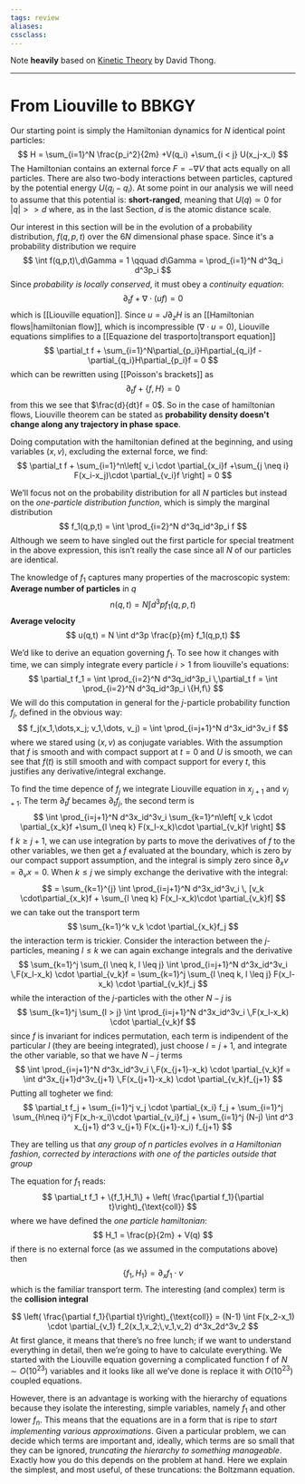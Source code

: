 ```yaml
---
tags: review
aliases:
cssclass:
---
```

 
Note **heavily** based on [Kinetic Theory](https://www.damtp.cam.ac.uk/user/tong/kintheory/kintheory.pdf) by David Thong.

---
# From Liouville to BBKGY
Our starting point is simply the Hamiltonian dynamics for $N$ identical point particles:
$$
H = \sum_{i=1}^N \frac{p_i^2}{2m} +V(q_i) +\sum_{i < j} U(x_j-x_i)
$$
The Hamiltonian contains an external force $F =−\nabla V$ that acts equally on all particles. There are also two-body interactions between particles, captured by the potential energy $U(q_j − q_i)$.  At some point in our analysis we will need to assume that this potential is: **short-ranged**, meaning that $U(q) \simeq 0$ for $|q| >> d$ where, as in the last Section, $d$ is the atomic distance scale.

Our interest in this section will be in the evolution of a probability distribution, $f(q,p,t)$ over the $6N$ dimensional phase space. Since it's a probability distribution we require
$$
\int f(q,p,t)\,d\Gamma = 1 \qquad d\Gamma = \prod_{i=1}^N d^3q_i d^3p_i
$$
Since _probability is locally conserved_, it must obey a _continuity equation_:
$$
\partial_t f + \nabla \cdot (u f) = 0
$$
which is [[Liouville equation]]. Since $u = J\partial_z H$ is an [[Hamiltonian flows|hamiltonian flow]], which is incompressible ($\nabla \cdot u=0$), Liouville equations simplifies to a [[Equazione del trasporto|transport equation]]
$$
\partial_t f + \sum_{i=1}^N\partial_{p_i}H\partial_{q_i}f - \partial_{q_i}H\partial_{p_i}f = 0
$$
which can be rewritten using [[Poisson's brackets]] as
$$
\partial_t f + \{f,H\} = 0
$$
from this we see that $\frac{d}{dt}f = 0$. So in the case of hamiltonian flows, Liouville theorem can be stated as **probability density doesn't change along any trajectory in phase space**.

Doing computation with the hamiltonian defined at the beginning, and using variables $(x,v)$, excluding the external force, we find:
$$
\partial_t f + \sum_{i=1}^n\left[ v_i \cdot \partial_{x_i}f +\sum_{j \neq i} F(x_i-x_j)\cdot \partial_{v_i}f \right] = 0
$$

We’ll focus not on the probability distribution for all $N$ particles but instead on the _one-particle distribution function_, which is simply the marginal distribution
$$
f_1(q,p,t) = \int \prod_{i=2}^N d^3q_id^3p_i f
$$
Although we seem to have singled out the first particle for special treatment in the above expression, this isn’t really the case since all $N$ of our particles are identical.

The knowledge of $f_1$ captures many properties of the macroscopic system:
**Average number of particles** in $q$
$$
n(q,t) = N \int d^3p f_1(q,p,t)
$$
**Average velocity**
$$
u(q,t) = N \int d^3p \frac{p}{m} f_1(q,p,t)
$$

We’d like to derive an equation governing $f_1$. To see how it changes with time, we can simply integrate every particle $i > 1$ from liouville's equations:
$$
\partial_t f_1 = \int \prod_{i=2}^N d^3q_id^3p_i \,\partial_t f = \int \prod_{i=2}^N d^3q_id^3p_i \{H,f\}
$$
We will do this computation in general for the $j$-particle probability function $f_j$, defined in the obvious way:
$$
f_j(x_1,\dots,x_j; v_1,\dots, v_j) = \int \prod_{i=j+1}^N d^3x_id^3v_i f
$$
where we stared using $(x,v)$ as conjugate variables. 
With the assumption that $f$ is smooth and with compact support at $t=0$ and $U$ is smooth, we can see that $f(t)$ is still smooth and with compact support for every $t$, this justifies any derivative/integral exchange. 

To find the time depence of $f_j$ we integrate Liouville equation in $x_{j+1}$ and $v_{j+1}$. The term $\partial_t f$ becames $\partial_t f_j$, the second term is
$$
\int \prod_{i=j+1}^N d^3x_id^3v_i \sum_{k=1}^n\left[ v_k \cdot \partial_{x_k}f +\sum_{l \neq k} F(x_l-x_k)\cdot \partial_{v_k}f \right]
$$
f $k \geq j+1$, we can use integration by parts to move the derivatives of $f$ to the other variables, we then get a $f$ evaluated at the boundary, which is zero by our compact support assumption, and the integral is simply zero since $\partial_x v = \partial_v x = 0$.  When $k \leq j$ we simply exchange the derivative with the integral:
$$
 = \sum_{k=1}^{j} \int \prod_{i=j+1}^N d^3x_id^3v_i \, [v_k \cdot\partial_{x_k}f + \sum_{l \neq k} F(x_l-x_k)\cdot \partial_{v_k}f]
$$
we can take out the transport term
$$
\sum_{k=1}^k v_k \cdot \partial_{x_k}f_j
$$
the interaction term is trickier. Consider the interaction between the $j$-particles, meaning $l \leq k$ we can again exchange integrals and the derivative
$$
\sum_{k=1}^j \sum_{l \neq k, l \leq j} \int \prod_{i=j+1}^N d^3x_id^3v_i \,F(x_l-x_k) \cdot \partial_{v_k}f = \sum_{k=1}^j \sum_{l \neq k, l \leq j} F(x_l-x_k) \cdot \partial_{v_k}f_j
$$
while the interaction of the $j$-particles with the other $N-j$ is
$$
\sum_{k=1}^j \sum_{l > j} \int \prod_{i=j+1}^N d^3x_id^3v_i \,F(x_l-x_k) \cdot \partial_{v_k}f
$$
since $f$ is invariant for indices permutation, each term is indipendent of the particular $l$ (they are beeing integrated), just choose $l = j+1$, and integrate the other variable, so that we have $N-j$ terms
$$
\int \prod_{i=j+1}^N d^3x_id^3v_i \,F(x_{j+1}-x_k) \cdot \partial_{v_k}f = \int d^3x_{j+1}d^3v_{j+1} \,F(x_{j+1}-x_k) \cdot \partial_{v_k}f_{j+1}
$$
Putting all togheter we find:
$$
\partial_t f_j + \sum_{i=1}^j v_j \cdot \partial_{x_i} f_j + \sum_{i=1}^j \sum_{h\neq i}^j F(x_h-x_i)\cdot \partial_{v_i}f_j + \sum_{i=1}^j (N-j) \int d^3 x_{j+1} d^3 v_{j+1} F(x_{j+1}-x_i) f_{j+1}
$$

They are telling us that *any group of n particles evolves in a Hamiltonian fashion, corrected by interactions with one of the particles outside that group* 

The equation for $f_1$ reads:
$$
\partial_t f_1 + \{f_1,H_1\} + \left( \frac{\partial f_1}{\partial t}\right)_{\text{coll}}
$$
where we have defined the *one particle hamiltonian*:
$$
H_1 = \frac{p}{2m} + V(q)
$$
if there is no external force (as we assumed in the computations above) then
$$
\{f_1,H_1\} = \partial_x f_1 \cdot v
$$
which is the familiar transport term. The interesting (and complex) term is the **collision integral**

$$
\left( \frac{\partial f_1}{\partial t}\right)_{\text{coll}} = (N-1) \int F(x_2-x_1) \cdot \partial_{v_1} f_2(x_1,x_2;\,v_1,v_2) d^3x_2d^3v_2
$$
At first glance, it means that there’s no free lunch; if we want to understand everything in detail, then we’re going to have to calculate everything. We started with the Liouville equation governing a complicated function f of $N \sim O(10^{23})$ variables and it looks like all we’ve done is replace it with $O(10^{23})$ coupled equations.

However, there is an advantage is working with the hierarchy of equations because they isolate the interesting, simple variables, namely $f_1$ and other lower $f_n$. This means that the equations are in a form that is ripe to *start implementing various approximations*. Given a particular problem, we can decide which terms are important and, ideally, which terms are so small that they can be ignored, *truncating the hierarchy to something manageable*. Exactly how you do this depends on the problem at hand. Here we explain the simplest, and most useful, of these truncations: the Boltzmann equation.